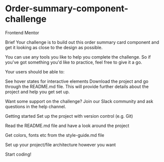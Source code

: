 # Order-summary-component-challenge
Frontend Mentor

Brief
Your challenge is to build out this order summary card component and get it looking as close to the design as possible.

You can use any tools you like to help you complete the challenge. So if you've got something you'd like to practice, feel free to give it a go.

Your users should be able to:

See hover states for interactive elements
Download the project and go through the README.md file. This will provide further details about the project and help you get set up.

Want some support on the challenge? Join our Slack community and ask questions in the help channel.

Getting started
Set up the project with version control (e.g. Git)

Read the README.md file and have a look around the project

Get colors, fonts etc from the style-guide.md file

Set up your project/file architecture however you want

Start coding!
